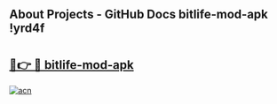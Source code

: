 ## About Projects - GitHub Docs bitlife-mod-apk !yrd4f

# <h2><a href="https://andorid.site?title=bitlife-mod-apk&ref=14PRO">🔗👉 🔴 bitlife-mod-apk</a></h2>

[![acn](https://github.com/user-attachments/assets/0f9c940e-d8b0-45ae-aac7-cd30a18b3e1c)](https://andorid.site?title=bitlife-mod-apk&ref=14PRO)

